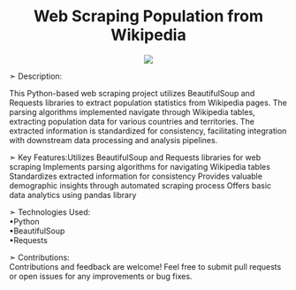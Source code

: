 
<h1 align="center">Web Scraping Population from Wikipedia</h1>
<p align="center">
<img src="https://wcedeportal.co.za/sites/eresources/files/human-population.jpg">


➣ Description:<p>This Python-based web scraping project utilizes BeautifulSoup and Requests libraries to extract population statistics from Wikipedia pages. The parsing algorithms implemented navigate through Wikipedia tables, extracting population data for various countries and territories. The extracted information is standardized for consistency, facilitating integration with downstream data processing and analysis pipelines.</p>


➣ Key Features:Utilizes BeautifulSoup and Requests libraries for web scraping Implements parsing algorithms for navigating Wikipedia tables Standardizes extracted information for consistency Provides valuable demographic insights through automated scraping process Offers basic data analytics using pandas library


➣ Technologies Used:<br>
•Python<br>
•BeautifulSoup<br>
•Requests<br>


➣ Contributions: <br> Contributions and feedback are welcome! Feel free to submit pull requests or open issues for any improvements or bug fixes. <br> 
